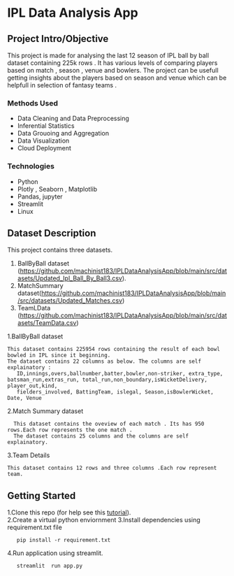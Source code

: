 
# IPL Data Analysis App
          
## Project Intro/Objective
This project is made for analysing the last 12 season of IPL ball by ball dataset containing 225k rows . It has various levels of comparing players based on match , season , venue and bowlers. The project can be usefull getting insights about the players based on season and venue which can be helpfull in selection of fantasy teams . 

### Methods Used
* Data Cleaning and Data Preprocessing
* Inferential Statistics
* Data Grouoing and Aggregation
* Data Visualization
* Cloud Deployment

### Technologies
* Python
* Plotly , Seaborn , Matplotlib
* Pandas, jupyter
* Streamlit
* Linux

## Dataset Description

This project contains three datasets.

1. BallByBall dataset (https://github.com/machinist183/IPLDataAnalysisApp/blob/main/src/datasets/Updated_Ipl_Ball_By_Ball3.csv).
2. MatchSummary dataset(https://github.com/machinist183/IPLDataAnalysisApp/blob/main/src/datasets/Updated_Matches.csv)
3. TeamLData (https://github.com/machinist183/IPLDataAnalysisApp/blob/main/src/datasets/TeamData.csv)

1.BallByBall dataset

    This dataset contains 225954 rows containing the result of each bowl bowled in IPL since it beginning.
    The dataset contains 22 columns as below. The columns are self explainatory :
       ID,innings,overs,ballnumber,batter,bowler,non-striker, extra_type, batsman_run,extras_run, total_run,non_boundary,isWicketDelivery, player_out,kind,
       fielders_involved, BattingTeam, islegal, Season,isBowlerWicket, Date, Venue
2.Match Summary dataset 
   
      This dataset contains the oveview of each match . Its has 950 rows.Each row represents the one match .
      The dataset contains 25 columns and the columns are self explainatory.
         
3.Team Details 

    This dataset contains 12 rows and three columns .Each row represent team.


## Getting Started

1.Clone this repo (for help see this [tutorial](https://help.github.com/articles/cloning-a-repository/)).    
2.Create a virtual python enviornment 
3.Install dependencies using requirement.txt file 

       pip install -r requirement.txt

4.Run application using streamlit.
      
       streamlit  run app.py



